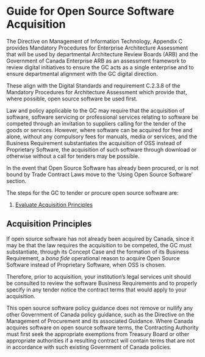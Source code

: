 # Guide for Open Source Software Acquisition

The Directive on Management of Information Technology, Appendix C provides Mandatory Procedures for Enterprise Architecture Assessment that will be used by departmental Architecture Review Boards (ARB) and the Government of Canada Enterprise ARB as an assessment framework to review digital initiatives to ensure the GC acts as a single enterprise and to ensure departmental alignment with the GC digital direction.

These align with the Digital Standards and requirement C.2.3.8 of the Mandatory Procedures for Architecture Assessment which provide that, where possible, open source software be used first.

Law and policy applicable to the GC may require that the acquisition of software, software servicing or professional services relating to software be competed through an invitation to suppliers calling for the tender of the goods or services. However, where software can be acquired for free and alone, without any compulsory fees for manuals, media or services, and the Business Requirement substantiates the acquisition of OSS instead of Proprietary Software, the acquisition of such software through download or otherwise without a call for tenders may be possible.

In the event that Open Source Software has already been procured, or is not bound by Trade Contract Laws move to the ‘Using Open Source Software’ section.

The steps for the GC to tender or procure open source software are:

1. [Evaluate Acquisition Principles](#acquisition-principles)

## Acquisition Principles

If open source software has not already been acquired by Canada, since it may be that the law requires the acquisition to be competed, the GC must substantiate, through its Concept Case and the formation of its Business Requirement, a *bona fide* operational reason to acquire Open Source Software instead of Proprietary Software, when OSS is chosen.

Therefore, prior to acquisition, your institution’s legal services unit should be consulted to review the software Business Requirements and to properly specify in any tender notice the contract terms that would apply to your acquisition.

This open source software policy guidance does not remove or nullify any other Government of Canada policy guidance, such as the Directive on the Management of Procurement and its associated Guidance. Where Canada acquires software on open source software terms, the Contracting Authority must first seek the appropriate exemptions from Treasury Board or other appropriate authorities if a resulting contract will contain terms that are not in accordance with such existing Government of Canada policies.
